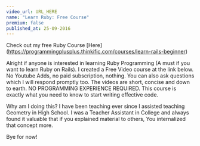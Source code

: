 ```yaml
---
video_url: URL_HERE 
name: "Learn Ruby: Free Course"
premium: false
published_at: 25-09-2016
---
```

Check out my free Ruby Course [Here]
(https://programmingplusplus.thinkific.com/courses/learn-rails-beginner)

Alright if anyone is interested in learning Ruby Programming (A must if you want
to learn Ruby on Rails).  I created a Free Video course at the link below.  No
Youtube Adds, no paid subscription, nothing.  You can also ask questions which I
will respond promptly too.  The videos are short, concise and down to earth.  NO
PROGRAMMING EXPERIENCE REQUIRED.  This course is exactly what you need to know
to start writing effective code.

Why am I doing this?  I have been teaching ever since I assisted teaching
Geometry in High School.  I was a Teacher Assistant in College and always found
it valuable that if you explained material to others, You internalized that
concept more.

Bye for now!
